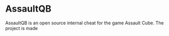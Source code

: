 # AssaultQB

AssaultQB is an open source internal cheat for the game Assault Cube. The project is made 